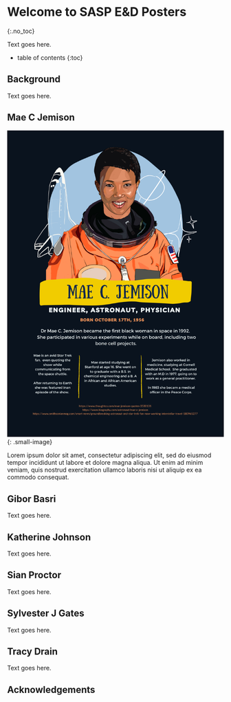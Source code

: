 # Welcome to SASP E&D Posters
{:.no_toc}

Text goes here.

* table of contents
{:toc}

## Background

Text goes here.

## Mae C Jemison

![poster](assets/img/Dr_Mae_Jemison.png){: .small-image}

Lorem ipsum dolor sit amet, consectetur adipiscing elit, sed do eiusmod tempor incididunt ut labore et dolore magna aliqua. Ut enim ad minim veniam, quis nostrud exercitation ullamco laboris nisi ut aliquip ex ea commodo consequat.

## Gibor Basri

Text goes here.

## Katherine Johnson

Text goes here.

## Sian Proctor

Text goes here.

## Sylvester J Gates

Text goes here.

## Tracy Drain

Text goes here.

## Acknowledgements
